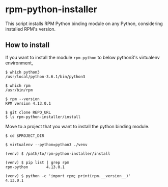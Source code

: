 # rpm-python-installer

This script installs RPM Python binding module on any Python,
considering installed RPM's version.

## How to install

If you want to install the module `rpm-python`
to below python3's virtualenv environment,

```
$ which python3
/usr/local/python-3.6.1/bin/python3
```

```
$ which rpm
/usr/bin/rpm

$ rpm --version
RPM version 4.13.0.1
```

```
$ git clone REPO_URL
$ ls rpm-python-installer/install
```

Move to a project that you want to install the python binding module.

```
$ cd $PROJECT_DIR

$ virtualenv --python=python3 ./venv

(venv) $ /path/to/rpm-python-installer/install

(venv) $ pip list | grep rpm
rpm-python        4.13.0.1

(venv) $ python -c 'import rpm; print(rpm.__version__)'
4.13.0.1
```

